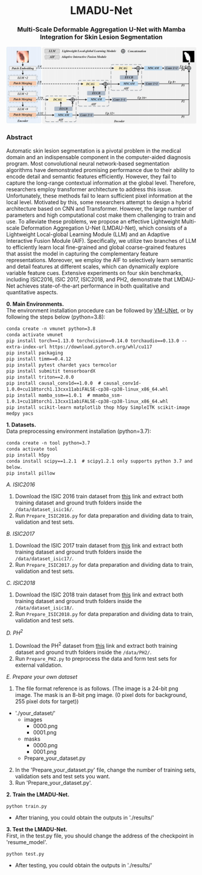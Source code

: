 <div align="center">
<h1>LMADU-Net</h1>
<h3>Multi-Scale Deformable Aggregation U-Net with Mamba Integration for Skin Lesion Segmentation</h3>
</div>

![network](https://github.com/Lm0611/LMADU-Net/blob/main/asset/LMADU-Net.png)


### Abstract
Automatic skin lesion segmentation is a pivotal problem in the medical domain and an indispensable component in the computer-aided diagnosis program. Most convolutional neural network-based segmentation algorithms have demonstrated promising performance due to their ability to encode detail and semantic features efficiently. However, they fail to capture the long-range contextual information at the global level. Therefore, researchers employ transformer architecture to address this issue. Unfortunately, these methods fail to learn sufficient pixel information at the local level. Motivated by this, some researchers attempt to design a hybrid architecture based on CNN and Transformer. However, the large number of parameters and high computational cost make them challenging to train and use. To alleviate these problems, we propose an effective Lightweight Multi-scale Deformation Aggregation U-Net (LMDAU-Net), which consists of a Lightweight Local-global Learning Module (LLM) and an Adaptive Interactive Fusion Module (AIF). Specifically, we utilize two branches of LLM to efficiently learn local fine-grained and global coarse-grained features that assist the model in capturing the complementary feature representations. Moreover, we employ the AIF to selectively learn semantic and detail features at different scales, which can dynamically explore variable feature cues. Extensive experiments on four skin benchmarks, including ISIC2016, ISIC 2017, ISIC2018, and PH2, demonstrate that LMDAU-Net achieves state-of-the-art performance in both qualitative and quantitative aspects.



**0. Main Environments.** </br>
The environment installation procedure can be followed by [VM-UNet](https://github.com/JCruan519/VM-UNet), or by following the steps below (python=3.8):</br>

```
conda create -n vmunet python=3.8
conda activate vmunet
pip install torch==1.13.0 torchvision==0.14.0 torchaudio==0.13.0 --extra-index-url https://download.pytorch.org/whl/cu117
pip install packaging
pip install timm==0.4.12
pip install pytest chardet yacs termcolor
pip install submitit tensorboardX
pip install triton==2.0.0
pip install causal_conv1d==1.0.0  # causal_conv1d-1.0.0+cu118torch1.13cxx11abiFALSE-cp38-cp38-linux_x86_64.whl
pip install mamba_ssm==1.0.1  # mmamba_ssm-1.0.1+cu118torch1.13cxx11abiFALSE-cp38-cp38-linux_x86_64.whl
pip install scikit-learn matplotlib thop h5py SimpleITK scikit-image medpy yacs
```

**1. Datasets.** </br>
Data preprocessing environment installation (python=3.7):
```
conda create -n tool python=3.7
conda activate tool
pip install h5py
conda install scipy==1.2.1  # scipy1.2.1 only supports python 3.7 and below.
pip install pillow
```

*A. ISIC2016* </br>

1. Download the ISIC 2016 train dataset from [this](https://challenge.isic-archive.com/data) link and extract both training dataset and ground truth folders inside the `/data/dataset_isic16/`. </br>
2. Run `Prepare_ISIC2016.py` for data preparation and dividing data to train, validation and test sets. </br>

*B. ISIC2017* </br>

1. Download the ISIC 2017 train dataset from [this](https://drive.google.com/file/d/1XM10fmAXndVLtXWOt5G0puYSQyI2veWy/view) link and extract both training dataset and ground truth folders inside the `/data/dataset_isic17/`. </br>
2. Run `Prepare_ISIC2017.py` for data preparation and dividing data to train, validation and test sets. </br>

*C. ISIC2018* </br>

1. Download the ISIC 2018 train dataset from [this](https://challenge.isic-archive.com/data) link and extract both training dataset and ground truth folders inside the `/data/dataset_isic18/`. </br>
2. Run `Prepare_ISIC2018.py` for data preparation and dividing data to train, validation and test sets. </br>

*D. PH<sup>2</sup>* </br>

1. Download the PH<sup>2</sup> dataset from [this](https://www.dropbox.com/s/k88qukc20ljnbuo/PH2Dataset.rar) link and extract both training dataset and ground truth folders inside the `/data/PH2/`. </br>
2. Run `Prepare_PH2.py` to preprocess the data and form test sets for external validation. </br>

*E. Prepare your own dataset* </br>

1. The file format reference is as follows. (The image is a 24-bit png image. The mask is an 8-bit png image. (0 pixel dots for background, 255 pixel dots for target))
- './your_dataset/'
  - images
    - 0000.png
    - 0001.png
  - masks
    - 0000.png
    - 0001.png
  - Prepare_your_dataset.py
2. In the 'Prepare_your_dataset.py' file, change the number of training sets, validation sets and test sets you want.</br>
3. Run 'Prepare_your_dataset.py'. </br>

**2. Train the LMADU-Net.**

```
python train.py
```
- After trianing, you could obtain the outputs in './results/' </br>

**3. Test the LMADU-Net.**  
First, in the test.py file, you should change the address of the checkpoint in 'resume_model'.

```
python test.py
```
- After testing, you could obtain the outputs in './results/' </br>

